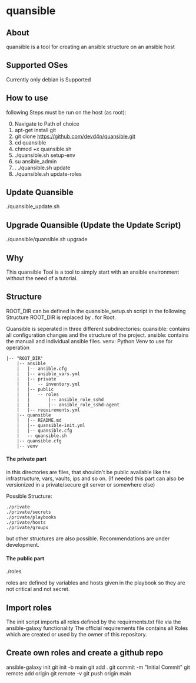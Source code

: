 # quansible

## About
quansible is a tool for creating an ansible structure on an ansible host

## Supported OSes
Currently only debian is Supported

## How to use
following Steps must be run on the host (as root):

0. Navigate to Path of choice
1. apt-get install git
2. git clone https://github.com/devd4n/quansible.git
3. cd quansible
4. chmod +x quansible.sh
5. ./quansible.sh setup-env
6. su ansible_admin
7. . ./quansible.sh update
8. ./quansible.sh update-roles

## Update Quansible
./quansible_update.sh

## Upgrade Quansible (Update the Update Script)
./quansible/quansible.sh upgrade

## Why
This quansible Tool is a tool to simply start with an ansible environment without the need of a tutorial.

## Structure
ROOT_DIR can be defined in the quansible_setup.sh script
in the following Structure ROOT_DIR is replaced by . for Root.

Quansible is seperated in three different subdirectories:
quansible: contains all configuration changes and the structure of the project.
ansible: contains the manuall and individual ansible files.
venv: Python Venv to use for operation

```
|-- "ROOT_DIR"
    |-- ansible
    |   |-- ansible.cfg
    |   |-- ansible_vars.yml
    |   |-- private
    |   |   -- inventory.yml
    |   |-- public
    |   |   -- roles
    |   |       |-- ansible_role_sshd
    |   |       |-- ansible_role_sshd-agent
    |   |-- requirements.yml
    |-- quansible
    |   |-- README.md
    |   |-- quansible-init.yml
    |   |-- quansible.cfg
    |   -- quansible.sh
    |-- quansible.cfg
    |-- venv
```

#### The private part

in this directories are files, that shouldn't be public available like the infrastructure, vars, vaults, ips and so on. (If needed this part can also be versionized in a private/secure git server or somewhere else)

Possible Structure:
```
./private
./private/secrets
./private/playbooks
./private/hosts
./private/groups
```
but other structures are also possible.
Recommendations are under development.


#### The public part

./roles

roles are defined by variables and hosts given in the playbook so they are not critical and not secret.

## Import roles

The init script imports all roles defined by the requirments.txt file via the ansible-galaxy functionality
The official requirements file contains all Roles which are created or used by the owner of this repository.

## Create own roles and create a github repo

ansible-galaxy init <rolename>
git init -b main
git add .
git commit -m "Initial Commit"
git remote add origin <Git Repo Url>
git remote -v
git push origin main
